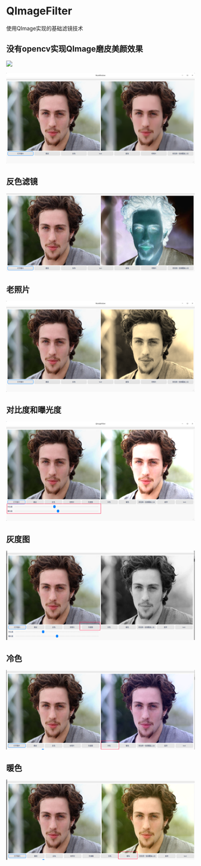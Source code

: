 # QImageFilter
使用QImage实现的基础滤镜技术 

## 没有opencv实现QImage磨皮美颜效果

![]("https://kkgithub.com/dependon/QImageFilter/blob/main/test/%E5%86%B7%E8%89%B2.png")

![](./test/图片1.png)

## 反色滤镜

![](./test/图片4.png)
## 老照片

![](./test/图片5.png)

## 对比度和曝光度

![](./test/对比度和曝光度.png)

## 灰度图

![](./test/灰度图.png)

## 冷色

![](./test/冷色.png)

## 暖色

![](./test/暖色.png)
